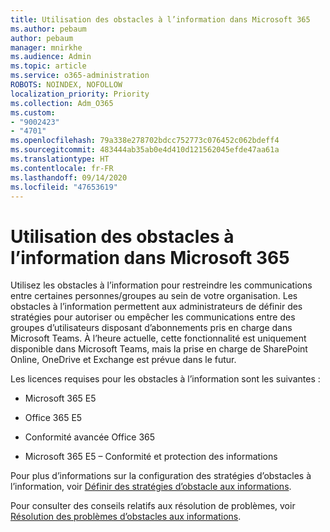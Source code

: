 ```yaml
---
title: Utilisation des obstacles à l’information dans Microsoft 365
ms.author: pebaum
author: pebaum
manager: mnirkhe
ms.audience: Admin
ms.topic: article
ms.service: o365-administration
ROBOTS: NOINDEX, NOFOLLOW
localization_priority: Priority
ms.collection: Adm_O365
ms.custom:
- "9002423"
- "4701"
ms.openlocfilehash: 79a338e278702bdcc752773c076452c062bdeff4
ms.sourcegitcommit: 483444ab35ab0e4d410d121562045efde47aa61a
ms.translationtype: HT
ms.contentlocale: fr-FR
ms.lasthandoff: 09/14/2020
ms.locfileid: "47653619"
---
```

# <a name="using-information-barriers-in-microsoft-365"></a>Utilisation des obstacles à l’information dans Microsoft 365

Utilisez les obstacles à l’information pour restreindre les communications entre certaines personnes/groupes au sein de votre organisation. Les obstacles à l’information permettent aux administrateurs de définir des stratégies pour autoriser ou empêcher les communications entre des groupes d’utilisateurs disposant d’abonnements pris en charge dans Microsoft Teams.  À l’heure actuelle, cette fonctionnalité est uniquement disponible dans Microsoft Teams, mais la prise en charge de SharePoint Online, OneDrive et Exchange est prévue dans le futur.

Les licences requises pour les obstacles à l’information sont les suivantes :

- Microsoft 365 E5

- Office 365 E5

- Conformité avancée Office 365

- Microsoft 365 E5 – Conformité et protection des informations

Pour plus d’informations sur la configuration des stratégies d’obstacles à l’information, voir [Définir des stratégies d’obstacle aux informations](https://docs.microsoft.com/microsoft-365/compliance/information-barriers-policies).

Pour consulter des conseils relatifs aux résolution de problèmes, voir [Résolution des problèmes d’obstacles aux informations](https://docs.microsoft.com/microsoft-365/compliance/information-barriers-troubleshooting).
